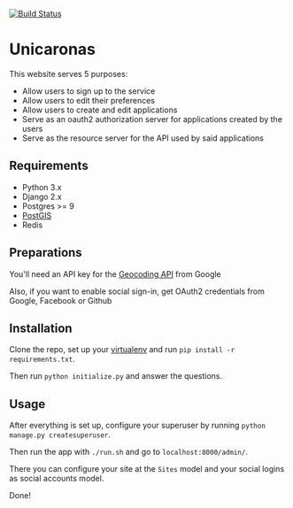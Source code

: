 [![Build Status](https://travis-ci.com/Unicaronas/my.svg?branch=master)](https://travis-ci.com/Unicaronas/Unicaronas)


# Unicaronas

This website serves 5 purposes:
- Allow users to sign up to the service
- Allow users to edit their preferences
- Allow users to create and edit applications
- Serve as an oauth2 authorization server for applications created by the users
- Serve as the resource server for the API used by said applications

## Requirements
- Python 3.x
- Django 2.x
- Postgres >= 9
- [PostGIS](https://postgis.net/)
- Redis

## Preparations
You'll need an API key for the [Geocoding API](https://developers.google.com/maps/documentation/geocoding/intro) from Google

Also, if you want to enable social sign-in, get OAuth2 credentials from Google, Facebook or Github

## Installation
Clone the repo, set up your [virtualenv](https://virtualenv.pypa.io/en/stable/) and run `pip install -r requirements.txt`.

Then run `python initialize.py` and answer the questions.

## Usage
After everything is set up, configure your superuser by running `python manage.py createsuperuser`.

Then run the app with `./run.sh` and go to `localhost:8000/admin/`.

There you can configure your site at the `Sites` model and your social logins as social accounts model.

Done!

